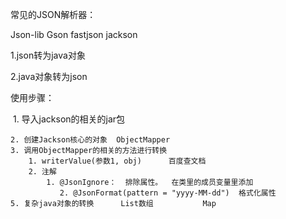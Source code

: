 常见的JSON解析器：

Json-lib  Gson  fastjson  jackson



1.json转为java对象



2.java对象转为json

使用步骤：  

​	1.  导入jackson的相关的jar包

 	2. 创建Jackson核心的对象  ObjectMapper
 	3. 调用ObjectMapper的相关的方法进行转换
      	1. writerValue(参数1, obj)      百度查文档
      	2. 注解
           	1. @JsonIgnore：  排除属性。  在类里的成员变量里添加
           	   2. @JsonFormat(pattern = "yyyy-MM-dd")  格式化属性
 	5. 复杂java对象的转换      List数组           Map

 